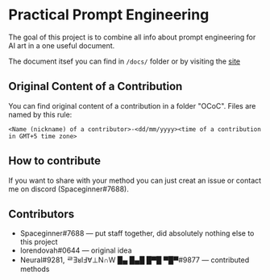 # Practical Prompt Engineering
The goal of this project is to combine all info about prompt engineering for AI art in a one useful document.

The document itsef you can find in `/docs/` folder or by visiting the [site](https://spaceginner.github.io/ppe)
## Original Content of a Contribution
You can find original content of a contribution in a folder "OCoC". Files are named by this rule:
```
<Name (nickname) of a contributor>-<dd/mm/yyyy><time of a contribution in GMT+5 time zone>
```
## How to contribute
If you want to share with your method you can just creat an issue or contact me on discord (Spaceginner#7688).
## Contributors
- Spaceginner#7688 — put staff together, did absolutely nothing else to this project
- lorendovah#0644 — original idea
- Neural#9281, ᄅƎᴚIℲ∀⊥N∩W █▄ █▄█ █▀█ ▀█▀#9877 — contributed methods